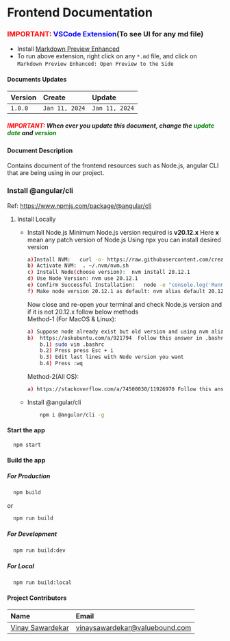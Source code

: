 # Frontend Documentation

### <span style="color:red">IMPORTANT: </span><span style="color:blue">VSCode Extension</span>(To see UI for any md file)

- Install [Markdown Preview Enhanced](https://marketplace.visualstudio.com/items?itemName=shd101wyy.markdown-preview-enhanced)
- To run above extension, right click on any `*.md` file, and click on `Markdown Preview Enhanced: Open Preview to the Side`

#### Documents Updates

| Version | Create         | Update         |
| :------ | :------------- | :------------- |
| `1.0.0` | `Jan 11, 2024` | `Jan 11, 2024` |

##### <span style="color:red">IMPORTANT: </span> When ever you update this document, change the <span style="color:green">update date</span> and <span style="color:green">version</span>

#### Document Description

Contains document of the frontend resources such as Node.js, angular CLI that are being using in our project.

### Install @angular/cli

Ref: https://www.npmjs.com/package/@angular/cli

1. Install Locally

   - Install Node.js
     Minimum Node.js version required is **v20.12.x**
     Here **x** mean any patch version of Node.js
     Using npx you can install desired version

     ```sh
     a)Install NVM:   curl -o- https://raw.githubusercontent.com/creationix/nvm/v0.39.1/install.sh | bash
     b) Activate NVM:  . ~/.nvm/nvm.sh
     c) Install Node(choose version):  nvm install 20.12.1
     d) Use Node Version: nvm use 20.12.1
     e) Confirm Successful Installation:   node -e "console.log('Running Node.js ' + process.version)"
     f) Make node version 20.12.1 as default: nvm alias default 20.12.1
     ```

     Now close and re-open your terminal and check Node.js version and if it is not 20.12.x follow below methods
     <space></space>
     <br>
     Method-1 (For MacOS & Linux):<br>

     ```sh
     a) Suppose node already exist but old version and using nvm alias default 20.12.1 it is not setting to default.
     b)  https://askubuntu.com/a/921794  Follow this answer in .bashrc file in last edit node version (or below steps)
         b.1) sudo vim .bashrc
         b.2) Press press Esc + i
         b.3) Edit last lines with Node version you want
         b.4) Press :wq
     ```

     Method-2(All OS):<br>

     ```sh
     a) https://stackoverflow.com/a/74500030/11926970 Follow this answer  nvm alias default node
     ```

   - Install @angular/cli
     ```sh
         npm i @angular/cli -g
     ```

#### Start the app

```bash
  npm start
```

#### Build the app

##### For Production

```bash
  npm build
```

or

```bash
  npm run build
```

##### For Development

```bash
  npm run build:dev
```

##### For Local

```bash
  npm run build:local
```

#### Project Contributors

| Name                                                              | Email                            |
| :---------------------------------------------------------------- | :------------------------------- |
| [Vinay Sawardekar](https://www.linkedin.com/in/vinay-sawardekar/) | <vinaysawardekar@valuebound.com> |
